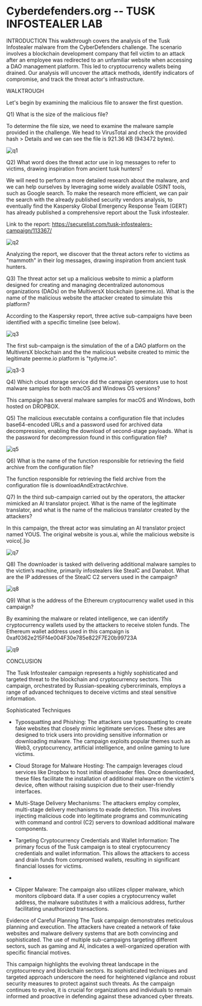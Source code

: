 # Cyberdefenders.org -- TUSK INFOSTEALER LAB

INTRODUCTION
This walkthrough covers the analysis of the Tusk Infostealer malware from the CyberDefenders challenge. The scenario involves a blockchain development company that fell victim to an attack after an employee was redirected to an unfamiliar website when accessing a DAO management platform. This led to cryptocurrency wallets being drained. Our analysis will uncover the attack methods, identify indicators of compromise, and track the threat actor's infrastructure.

WALKTROUGH

Let's begin by examining the malicious file to answer the first question.

Q1) What is the size of the malicious file?

To determine the file size, we need to examine the malware sample provided in the challenge. We head to VirusTotal and check the provided hash > Details and we can see the file is 921.36 KB (943472 bytes).

![q1](https://github.com/user-attachments/assets/8b03e5e0-4a03-49c7-a779-13b276b69e01)

Q2) What word does the threat actor use in log messages to refer to victims, drawing inspiration from ancient tusk hunters?

We will need to perform a more detailed research about the malware, and we can help ourselves by leveraging some widely available OSINT tools, such as Google search. 
To make the research more efficient, we can pair the search with the already published security vendors analysis, to eventually find the Kaspersky Global Emergency Response Team (GERT) has already published a comprehensive report about the Tusk infostealer. 

Link to the report: https://securelist.com/tusk-infostealers-campaign/113367/

![q2](https://github.com/user-attachments/assets/67c28cd3-b93b-4727-b0c0-a021e213ab77)

Analyzing the report, we discover that the threat actors refer to victims as "mammoth" in their log messages, drawing inspiration from ancient tusk hunters.

Q3) The threat actor set up a malicious website to mimic a platform designed for creating and managing decentralized autonomous organizations (DAOs) on the MultiversX blockchain (peerme.io). What is the name of the malicious website the attacker created to simulate this platform?

According to the Kaspersky report, three active sub-campaigns have been identified with a specific timeline (see below).

![q3](https://github.com/user-attachments/assets/cc25ea98-7a97-4484-bec0-534899896054)

The first sub-campaign is the simulation of the of a DAO platform on the MultiversX blockchain and the the malicious website created to mimic the legitimate peerme.io platform is "tydyme.io".

![q3-3](https://github.com/user-attachments/assets/11ba101b-86aa-4029-8f85-8db331047462)

Q4) Which cloud storage service did the campaign operators use to host malware samples for both macOS and Windows OS versions?

This campaign has several malware samples for macOS and Windows, both hosted on DROPBOX. 

Q5) The malicious executable contains a configuration file that includes base64-encoded URLs and a password used for archived data decompression, enabling the download of second-stage payloads. What is the password for decompression found in this configuration file?

![q5](https://github.com/user-attachments/assets/35ab444d-3cfc-4313-8d57-6714e37e716b)

Q6) What is the name of the function responsible for retrieving the field archive from the configuration file?

The function responsible for retrieving the field archive from the configuration file is downloadAndExtractArchive.

Q7) In the third sub-campaign carried out by the operators, the attacker mimicked an AI translator project. What is the name of the legitimate translator, and what is the name of the malicious translator created by the attackers?

In this campaign, the threat actor was simulating an AI translator project named YOUS. The original website is yous.ai, while the malicious website is voico[.]io

![q7](https://github.com/user-attachments/assets/d65f9d60-718f-4381-85fa-fddf1df5b15d)

Q8) The downloader is tasked with delivering additional malware samples to the victim’s machine, primarily infostealers like StealC and Danabot. What are the IP addresses of the StealC C2 servers used in the campaign?

![q8](https://github.com/user-attachments/assets/04121d3b-57db-4101-9715-e8825ed41e84)

Q9) What is the address of the Ethereum cryptocurrency wallet used in this campaign?

By examining the malware or related intelligence, we can identify cryptocurrency wallets used by the attackers to receive stolen funds.
The Ethereum wallet address used in this campaign is 0xaf0362e215Ff4e004F30e785e822F7E20b99723A

![q9](https://github.com/user-attachments/assets/d4ab66aa-9390-483d-af2e-f5c687c19286)

CONCLUSION

The Tusk Infostealer campaign represents a highly sophisticated and targeted threat to the blockchain and cryptocurrency sectors. This campaign, orchestrated by Russian-speaking cybercriminals, employs a range of advanced techniques to deceive victims and steal sensitive information.

Sophisticated Techniques
- Typosquatting and Phishing: The attackers use typosquatting to create fake websites that closely mimic legitimate services. These sites are designed to trick users into providing sensitive information or downloading malware. The campaign exploits popular themes such as Web3, cryptocurrency, artificial intelligence, and online gaming to lure victims.
- Cloud Storage for Malware Hosting: The campaign leverages cloud services like Dropbox to host initial downloader files. Once downloaded, these files facilitate the installation of additional malware on the victim's device, often without raising suspicion due to their user-friendly interfaces.
- Multi-Stage Delivery Mechanisms: The attackers employ complex, multi-stage delivery mechanisms to evade detection. This involves injecting malicious code into legitimate programs and communicating with command and control (C2) servers to download additional malware components.

- Targeting Cryptocurrency Credentials and Wallet Information: The primary focus of the Tusk campaign is to steal cryptocurrency credentials and wallet information. This allows the attackers to access and drain funds from compromised wallets, resulting in significant financial losses for victims.
- 
- Clipper Malware: The campaign also utilizes clipper malware, which monitors clipboard data. If a user copies a cryptocurrency wallet address, the malware substitutes it with a malicious address, further facilitating unauthorized transactions.

Evidence of Careful Planning
The Tusk campaign demonstrates meticulous planning and execution. The attackers have created a network of fake websites and malware delivery systems that are both convincing and sophisticated. The use of multiple sub-campaigns targeting different sectors, such as gaming and AI, indicates a well-organized operation with specific financial motives.

This campaign highlights the evolving threat landscape in the cryptocurrency and blockchain sectors. Its sophisticated techniques and targeted approach underscore the need for heightened vigilance and robust security measures to protect against such threats. As the campaign continues to evolve, it is crucial for organizations and individuals to remain informed and proactive in defending against these advanced cyber threats.

